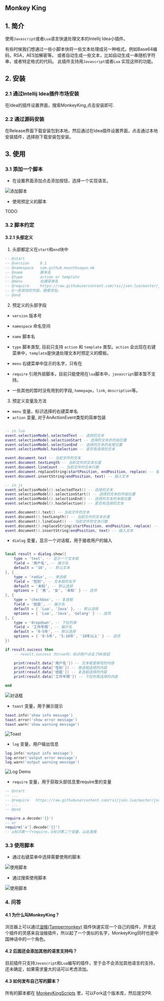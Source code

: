 ## Monkey King

## 1. 简介

使用`Javascript`或者`Lua`语言快速处理文本的Intellij Idea小插件。

有些时候我们想通过一些小脚本快将一些文本处理成另一种格式，例如Base64编码，RSA，AES加解密等。 或者自动生成一些文本，比如自动生成一串随机字符串，或者特定格式的代码。 此插件支持用`Javascript`或者`Lua`
实现这样的功能。

## 2. 安装

### 2.1 通过Intellij Idea插件市场安装

在Idea的插件设置界面，搜索MonkeyKing,点击安装即可.

### 2.2 通过源码安装

在Release界面下载安装包到本地，然后通过在Idea插件设置界面，点击通过本地安装插件，选择刚下载安装包安装。

## 3. 使用

### 3.1 添加一个脚本

* 在设置界面添加点击添加按钮，选择一个实现语言。

![添加脚本](doc/images/add_script.jpg)

* 使用预定义的脚本

TODO

### 3.2 脚本约定

#### 3.2.1 头部定义

1. 头部都定义在`start`和`end`块中

```lua
-- @start
-- @version     0.1
-- @namespace   com.github.mounthuaguo.mk
-- @name        脚本名
-- @type        action or template
-- @menu        右键菜单名
-- @require     https://raw.githubusercontent.com/rxi/json.lua/master/json.lua
-- @一些其他的字段，随便添加。
-- @end

```

2. 预定义的头部字段

* `version` 版本号

* `namespace` 命名空间

* `name` 脚本名

* `type` 脚本类型, 目前只支持 `action` 和 `template` 类型。`action` 会出现在右键菜单中，`template`是快速处理文本时预定义的模板。

* `menu` 右键菜单中显示的名字，只有在

* `require` 引用外部脚本，目前只能使用在`lua`脚本中，`javascript`脚本暂不支持。

* 一些其他的暂时没有用到的字段, `homepage`，`link`, `description`等。

3. 预定义变量及方法

* `menu` 变量，标识选择的右键菜单名
* `action` 变量, 对于AnActionEvent类型的简单包装

```lua

-- in lua
event.selectionModel.selectedText -- 选择的文本
event.selectionModel.selectionStart -- 选择的文本的开始位置
event.selectionModel.selectionEnd -- 选择的文本的末尾位置
event.selectionModel.hasSelection -- 是否有选择的文本

event.document.text -- 当前文件的文本
event.document.textLength -- 当前文件的文本长度
event.document.lineCount -- 当前文件的文本行数
event.document.replaceString(startPosition, endPosition, replace) -- 替换文本
event.document.insertString(endPosition, text) -- 插入文本

-- in js
event.selectionModel().selectedText() -- 选择的文本
event.selectionModel().selectionStart() -- 选择的文本的开始位置
event.selectionModel().selectionEnd() -- 选择的文本的末尾位置
event.selectionModel().hasSelection() -- 是否有选择的文本

event.document().text() -- 当前文件的文本
event.document().textLength() -- 当前文件的文本长度
event.document().lineCount() -- 当前文件的文本行数
event.document().replaceString(startPosition, endPosition, replace) -- 替换文本
event.document().insertString(endPosition, text) -- 插入文本


```

* `dialog` 变量，显示一个对话框，用于接收用户的输入

```lua

local result = dialog.show({
    type = 'text', -- 显示一个文本框
    field = '用户名', -- 展示名
    default = '10', -- 默认文本
}, {
    type = 'radio', -- 单选框
    field = '性别', -- 文本框的名字
    default = '未知', -- 默认选择
    options = { '男', '女', '未知' } -- 选项
}, {
    type = 'checkbox', -- 复选框
    field = '技能', -- 展示名
    default = { 'Lua', 'Java' }, -- 默认选择
    options = { 'Lua', 'Java', 'Golang' } -- 选项
}, {
    type = 'dropdown', -- 下拉列表
    field = '工作年限', -- 展示名
    default = '0-5年', -- 默认选择
    options = { '0-5年', '5-10年', '10年以上' } -- 选项
})

if result.success then
    -- result.success 为true时，标识用户点击了OK按钮

    print(result.data['用户名']) -- 文本框里填写的内容
    print(result.data['性别']) -- 单选框选择的内容
    print(result.data['技能']) -- 复选框选择的内容
    print(result.data['工作年限']) -- 下拉列表选择的内容

end

```

![对话框](doc/images/dialog_demo.png)

* `toast` 变量，用于展示提示

```lua
toast.info('show info message')
toast.error('show error message')
toast.warn('show warning message')
```

![Toast](doc/images/toast_demo.png)

* `log` 变量，用户输出信息

```lua
log.info('output info message')
log.error('output error message')
log.warn('output warning message')
```

![Log Demo](doc/images/log_demo.png)

* `require` 变量，用于获取头部信息里require里的变量

```lua
-- @start
-- ...
-- @require   https://raw.githubusercontent.com/rxi/json.lua/master/json.lua
-- ...
-- @end

require.a.decode('{}')
-- or
require['a'].decode('{}')
-- a标识第一个require，b标识第二个变量，以此类推

```

### 3.3 使用脚本

* 通过右键菜单中选择需要使用的脚本

![使用脚本](doc/images/use1.jpg)

* 通过搜索使用脚本

![使用脚本](doc/images/use_script1.gif)

### 4. 问答

#### 4.1 为什么叫MonkeyKing？

浏览器上可以通过[油猴(Tampermonkey)](https://www.tampermonkey.net)
插件快速实现一个自己的插件，开发这个插件的灵感来自油猴插件，所以起了一个类似的名字，MonkeyKing同时也是中国神话中的一个角色。

#### 4.2 后面还会添加其他的语言支持吗？

目前插件只支持`Javascript`和`Lua`编写的插件，至于会不会添加其他语言的支持，还未确定，如果需求量大的话可以考虑添加。

#### 4.3 如何发布自己写的脚本？

所有的脚本都在 [MonkeyKingScripts](https://github.com/Mount-Huaguo/MonkeyKingScripts) 里，可以Fork这个版本库，然后提交PR.
